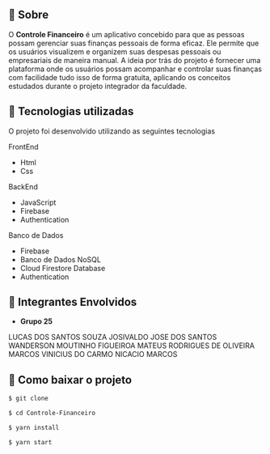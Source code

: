 

## 📂 Sobre

O **Controle Financeiro** é um aplicativo concebido para que as pessoas possam gerenciar suas finanças pessoais de forma eficaz. Ele permite que os usuários visualizem e organizem suas despesas pessoais ou empresariais de maneira manual. A ideia por trás do projeto é fornecer uma plataforma onde os usuários possam acompanhar e controlar suas finanças com facilidade tudo isso de forma gratuita, aplicando os conceitos estudados durante o projeto integrador da faculdade.


## 🚀 Tecnologias utilizadas

O projeto foi desenvolvido utilizando as seguintes tecnologias

FrontEnd
- Html
- Css

BackEnd
- JavaScript
- Firebase
- Authentication

Banco de Dados
- Firebase
- Banco de Dados NoSQL
- Cloud Firestore Database
- Authentication

## 📁 Integrantes Envolvidos

* **Grupo 25**

LUCAS DOS SANTOS SOUZA
JOSIVALDO JOSE DOS SANTOS
WANDERSON MOUTINHO FIGUEIROA
MATEUS RODRIGUES DE OLIVEIRA
MARCOS VINICIUS DO CARMO NICACIO MARCOS

## 📁 Como baixar o projeto

 ```bash
$ git clone 

$ cd Controle-Financeiro

$ yarn install

$ yarn start
 ```
